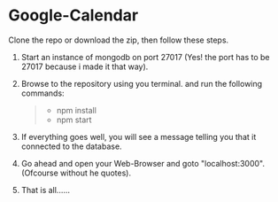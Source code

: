 ﻿# Google-Calendar


Clone the repo or download the zip, then follow these steps.

1. Start an instance of mongodb on port 27017 (Yes! the port has to be 27017 because i made it that way).
2. Browse to the repository using you terminal. and run the following commands:

    >* npm install
    >* npm start


3. If everything goes well, you will see a message telling you that it connected to the database.
4. Go ahead and open your Web-Browser and goto "localhost:3000".(Ofcourse without he quotes).
5. That is all......
